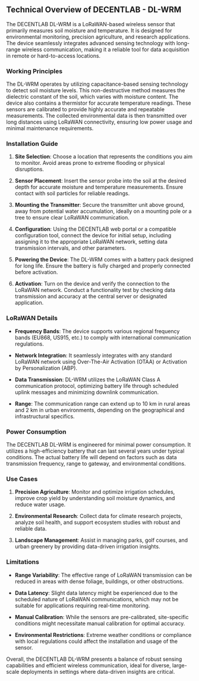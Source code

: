 ## Technical Overview of DECENTLAB - DL-WRM

The DECENTLAB DL-WRM is a LoRaWAN-based wireless sensor that primarily measures soil moisture and temperature. It is designed for environmental monitoring, precision agriculture, and research applications. The device seamlessly integrates advanced sensing technology with long-range wireless communication, making it a reliable tool for data acquisition in remote or hard-to-access locations.

### Working Principles

The DL-WRM operates by utilizing capacitance-based sensing technology to detect soil moisture levels. This non-destructive method measures the dielectric constant of the soil, which varies with moisture content. The device also contains a thermistor for accurate temperature readings. These sensors are calibrated to provide highly accurate and repeatable measurements. The collected environmental data is then transmitted over long distances using LoRaWAN connectivity, ensuring low power usage and minimal maintenance requirements.

### Installation Guide

1. **Site Selection**: Choose a location that represents the conditions you aim to monitor. Avoid areas prone to extreme flooding or physical disruptions.
   
2. **Sensor Placement**: Insert the sensor probe into the soil at the desired depth for accurate moisture and temperature measurements. Ensure contact with soil particles for reliable readings.

3. **Mounting the Transmitter**: Secure the transmitter unit above ground, away from potential water accumulation, ideally on a mounting pole or a tree to ensure clear LoRaWAN communication. 

4. **Configuration**: Using the DECENTLAB web portal or a compatible configuration tool, connect the device for initial setup, including assigning it to the appropriate LoRaWAN network, setting data transmission intervals, and other parameters.

5. **Powering the Device**: The DL-WRM comes with a battery pack designed for long life. Ensure the battery is fully charged and properly connected before activation.

6. **Activation**: Turn on the device and verify the connection to the LoRaWAN network. Conduct a functionality test by checking data transmission and accuracy at the central server or designated application.

### LoRaWAN Details

- **Frequency Bands**: The device supports various regional frequency bands (EU868, US915, etc.) to comply with international communication regulations.

- **Network Integration**: It seamlessly integrates with any standard LoRaWAN network using Over-The-Air Activation (OTAA) or Activation by Personalization (ABP).

- **Data Transmission**: DL-WRM utilizes the LoRaWAN Class A communication protocol, optimizing battery life through scheduled uplink messages and minimizing downlink communication.

- **Range**: The communication range can extend up to 10 km in rural areas and 2 km in urban environments, depending on the geographical and infrastructural specifics.

### Power Consumption

The DECENTLAB DL-WRM is engineered for minimal power consumption. It utilizes a high-efficiency battery that can last several years under typical conditions. The actual battery life will depend on factors such as data transmission frequency, range to gateway, and environmental conditions.

### Use Cases

1. **Precision Agriculture**: Monitor and optimize irrigation schedules, improve crop yield by understanding soil moisture dynamics, and reduce water usage.
   
2. **Environmental Research**: Collect data for climate research projects, analyze soil health, and support ecosystem studies with robust and reliable data.

3. **Landscape Management**: Assist in managing parks, golf courses, and urban greenery by providing data-driven irrigation insights.

### Limitations

- **Range Variability**: The effective range of LoRaWAN transmission can be reduced in areas with dense foliage, buildings, or other obstructions.
  
- **Data Latency**: Slight data latency might be experienced due to the scheduled nature of LoRaWAN communications, which may not be suitable for applications requiring real-time monitoring.

- **Manual Calibration**: While the sensors are pre-calibrated, site-specific conditions might necessitate manual calibration for optimal accuracy.

- **Environmental Restrictions**: Extreme weather conditions or compliance with local regulations could affect the installation and usage of the sensor.

Overall, the DECENTLAB DL-WRM presents a balance of robust sensing capabilities and efficient wireless communication, ideal for diverse, large-scale deployments in settings where data-driven insights are critical.